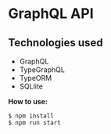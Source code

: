 # GraphQL API

## Technologies used

- GraphQL
- TypeGraphQL
- TypeORM
- SQLlite

**How to use:**

```
$ npm install
$ npm run start
```

